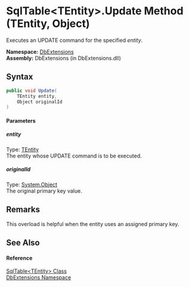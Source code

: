 SqlTable&lt;TEntity>.Update Method (TEntity, Object)
====================================================
Executes an UPDATE command for the specified *entity*.

**Namespace:** [DbExtensions][1]  
**Assembly:** DbExtensions (in DbExtensions.dll)

Syntax
------

```csharp
public void Update(
	TEntity entity,
	Object originalId
)
```

#### Parameters

##### *entity*
Type: [TEntity][2]  
The entity whose UPDATE command is to be executed.

##### *originalId*
Type: [System.Object][3]  
The original primary key value.


Remarks
-------
This overload is helpful when the entity uses an assigned primary key.

See Also
--------

#### Reference
[SqlTable&lt;TEntity> Class][2]  
[DbExtensions Namespace][1]  

[1]: ../README.md
[2]: README.md
[3]: http://msdn.microsoft.com/en-us/library/e5kfa45b